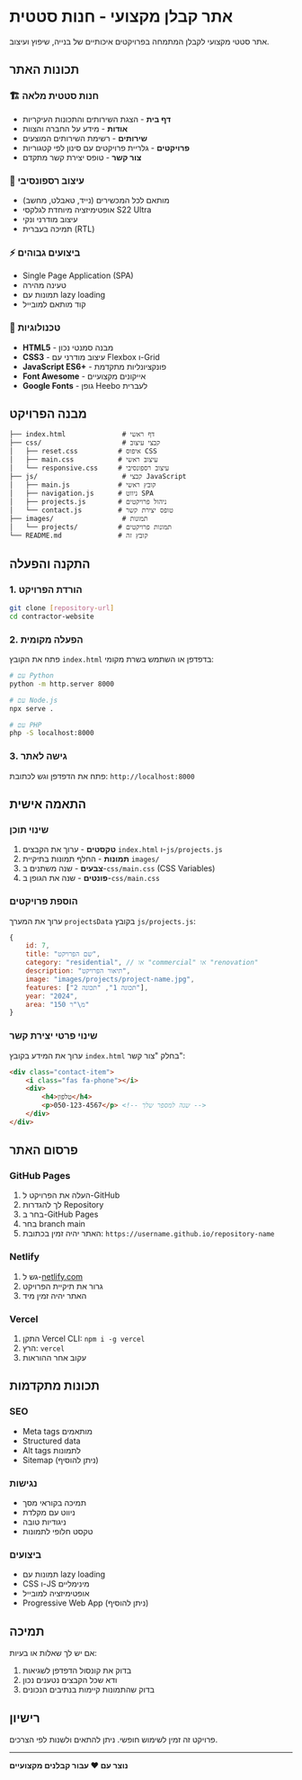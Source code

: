 # אתר קבלן מקצועי - חנות סטטית

אתר סטטי מקצועי לקבלן המתמחה בפרויקטים איכותיים של בנייה, שיפוץ ועיצוב.

## תכונות האתר

### 🏗️ **חנות סטטית מלאה**
- **דף בית** - הצגת השירותים והתכונות העיקריות
- **אודות** - מידע על החברה והצוות
- **שירותים** - רשימת השירותים המוצעים
- **פרויקטים** - גלריית פרויקטים עם סינון לפי קטגוריות
- **צור קשר** - טופס יצירת קשר מתקדם

### 📱 **עיצוב רספונסיבי**
- מותאם לכל המכשירים (נייד, טאבלט, מחשב)
- אופטימיזציה מיוחדת לגלקסי S22 Ultra
- עיצוב מודרני ונקי
- תמיכה בעברית (RTL)

### ⚡ **ביצועים גבוהים**
- Single Page Application (SPA)
- טעינה מהירה
- תמונות עם lazy loading
- קוד מותאם למובייל

### 🎨 **טכנולוגיות**
- **HTML5** - מבנה סמנטי נכון
- **CSS3** - עיצוב מודרני עם Flexbox ו-Grid
- **JavaScript ES6+** - פונקציונליות מתקדמת
- **Font Awesome** - אייקונים מקצועיים
- **Google Fonts** - גופן Heebo לעברית

## מבנה הפרויקט

```
├── index.html              # דף ראשי
├── css/                    # קבצי עיצוב
│   ├── reset.css          # איפוס CSS
│   ├── main.css           # עיצוב ראשי
│   └── responsive.css     # עיצוב רספונסיבי
├── js/                     # קבצי JavaScript
│   ├── main.js            # קובץ ראשי
│   ├── navigation.js      # ניווט SPA
│   ├── projects.js        # ניהול פרויקטים
│   └── contact.js         # טופס יצירת קשר
├── images/                 # תמונות
│   └── projects/          # תמונות פרויקטים
└── README.md              # קובץ זה
```

## התקנה והפעלה

### 1. הורדת הפרויקט
```bash
git clone [repository-url]
cd contractor-website
```

### 2. הפעלה מקומית
פתח את הקובץ `index.html` בדפדפן או השתמש בשרת מקומי:

```bash
# עם Python
python -m http.server 8000

# עם Node.js
npx serve .

# עם PHP
php -S localhost:8000
```

### 3. גישה לאתר
פתח את הדפדפן וגש לכתובת: `http://localhost:8000`

## התאמה אישית

### שינוי תוכן
1. **טקסטים** - ערוך את הקבצים `index.html` ו-`js/projects.js`
2. **תמונות** - החלף תמונות בתיקיית `images/`
3. **צבעים** - שנה משתנים ב-`css/main.css` (CSS Variables)
4. **פונטים** - שנה את הגופן ב-`css/main.css`

### הוספת פרויקטים
ערוך את המערך `projectsData` בקובץ `js/projects.js`:

```javascript
{
    id: 7,
    title: "שם הפרויקט",
    category: "residential", // או "commercial" או "renovation"
    description: "תיאור הפרויקט",
    image: "images/projects/project-name.jpg",
    features: ["תכונה 1", "תכונה 2"],
    year: "2024",
    area: "150 מ\"ר"
}
```

### שינוי פרטי יצירת קשר
ערוך את המידע בקובץ `index.html` בחלק "צור קשר":

```html
<div class="contact-item">
    <i class="fas fa-phone"></i>
    <div>
        <h4>טלפון</h4>
        <p>050-123-4567</p> <!-- שנה למספר שלך -->
    </div>
</div>
```

## פרסום האתר

### GitHub Pages
1. העלה את הפרויקט ל-GitHub
2. לך להגדרות Repository
3. בחר ב-GitHub Pages
4. בחר branch main
5. האתר יהיה זמין בכתובת: `https://username.github.io/repository-name`

### Netlify
1. גש ל-[netlify.com](https://netlify.com)
2. גרור את תיקיית הפרויקט
3. האתר יהיה זמין מיד

### Vercel
1. התקן Vercel CLI: `npm i -g vercel`
2. הרץ: `vercel`
3. עקוב אחר ההוראות

## תכונות מתקדמות

### SEO
- Meta tags מותאמים
- Structured data
- Alt tags לתמונות
- Sitemap (ניתן להוסיף)

### נגישות
- תמיכה בקוראי מסך
- ניווט עם מקלדת
- ניגודיות טובה
- טקסט חלופי לתמונות

### ביצועים
- תמונות עם lazy loading
- CSS ו-JS מינימליים
- אופטימיזציה למובייל
- Progressive Web App (ניתן להוסיף)

## תמיכה

אם יש לך שאלות או בעיות:
1. בדוק את קונסול הדפדפן לשגיאות
2. ודא שכל הקבצים נטענים נכון
3. בדוק שהתמונות קיימות בנתיבים הנכונים

## רישיון

פרויקט זה זמין לשימוש חופשי. ניתן להתאים ולשנות לפי הצרכים.

---

**נוצר עם ❤️ עבור קבלנים מקצועיים**

